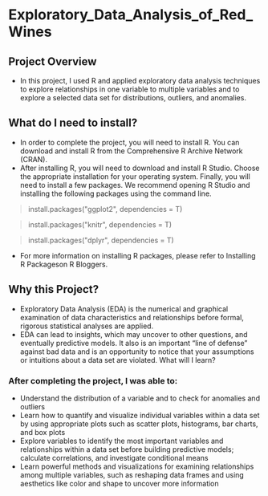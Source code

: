 # Exploratory_Data_Analysis_of_Red_Wines
## Project Overview
- In this project, I used R and applied exploratory data analysis techniques to explore relationships in one variable to multiple variables and to explore a selected data set for distributions, outliers, and anomalies.

## What do I need to install?
- In order to complete the project, you will need to install R. You can download and install R from the Comprehensive R Archive Network (CRAN).
- After installing R, you will need to download and install R Studio. Choose the appropriate installation for your operating system.
Finally, you will need to install a few packages. We recommend opening R Studio and installing the following packages using the command line.

> install.packages("ggplot2", dependencies = T) 

> install.packages("knitr", dependencies = T)

> install.packages("dplyr", dependencies = T)

- For more information on installing R packages, please refer to Installing R Packageson R Bloggers.

## Why this Project?
- Exploratory Data Analysis (EDA) is the numerical and graphical examination of data characteristics and relationships before formal, rigorous statistical analyses are applied.
- EDA can lead to insights, which may uncover to other questions, and eventually predictive models. It also is an important “line of defense” against bad data and is an opportunity to notice that your assumptions or intuitions about a data set are violated.
What will I learn?

### After completing the project, I was able to:
- Understand the distribution of a variable and to check for anomalies and outliers
-	Learn how to quantify and visualize individual variables within a data set by using appropriate plots such as scatter plots, histograms, bar charts, and box plots
-	Explore variables to identify the most important variables and relationships within a data set before building predictive models; calculate correlations, and investigate conditional means
-	Learn powerful methods and visualizations for examining relationships among multiple variables, such as reshaping data frames and using aesthetics like color and shape to uncover more information

